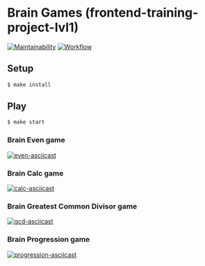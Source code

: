 # Brain Games (frontend-training-project-lvl1)
[![Maintainability](https://api.codeclimate.com/v1/badges/596d7302d0fa53f61ae1/maintainability)](https://codeclimate.com/github/timursus/frontend-project-lvl1/maintainability)
[![Workflow](https://github.com/timursus/frontend-project-lvl1/workflows/Node%20CI/badge.svg)](https://github.com/timursus/frontend-project-lvl1/actions)

## Setup

```sh
$ make install
```

## Play

```sh
$ make start
```

### Brain Even game
[![even-asciicast](https://asciinema.org/a/J1tUXXVE58NfQytKvSNUhJTEv.svg)](https://asciinema.org/a/J1tUXXVE58NfQytKvSNUhJTEv)

### Brain Calc game
[![calc-asciicast](https://asciinema.org/a/hcyhwNRCgUZPk1cEquO13Iu1G.svg)](https://asciinema.org/a/hcyhwNRCgUZPk1cEquO13Iu1G)

### Brain Greatest Common Divisor game
[![gcd-asciicast](https://asciinema.org/a/KFU3OsT7WN5JjW5XDdOR26Beo.svg)](https://asciinema.org/a/KFU3OsT7WN5JjW5XDdOR26Beo)

### Brain Progression game
[![progression-asciicast](https://asciinema.org/a/t4XXp8S2xOi20v6vqpRciD8AK.svg)](https://asciinema.org/a/t4XXp8S2xOi20v6vqpRciD8AK)